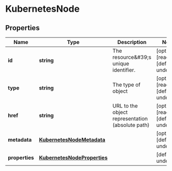 # KubernetesNode

## Properties
| Name | Type | Description | Notes |
| ------------ | ------------- | ------------- | ------------- |
| **id** | **string** | The resource\&#39;s unique identifier. | [optional] [readonly] [default to undefined] |
| **type** | **string** | The type of object | [optional] [readonly] [default to undefined] |
| **href** | **string** | URL to the object representation (absolute path) | [optional] [readonly] [default to undefined] |
| **metadata** | [**KubernetesNodeMetadata**](KubernetesNodeMetadata.md) |  | [optional] [default to undefined] |
| **properties** | [**KubernetesNodeProperties**](KubernetesNodeProperties.md) |  | [default to undefined] |



